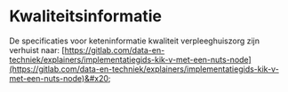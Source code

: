 # Kwaliteitsinformatie

De specificaties voor keteninformatie kwaliteit verpleeghuiszorg zijn verhuist naar: [https://gitlab.com/data-en-techniek/explainers/implementatiegids-kik-v-met-een-nuts-node](https://gitlab.com/data-en-techniek/explainers/implementatiegids-kik-v-met-een-nuts-node)&#x20;
